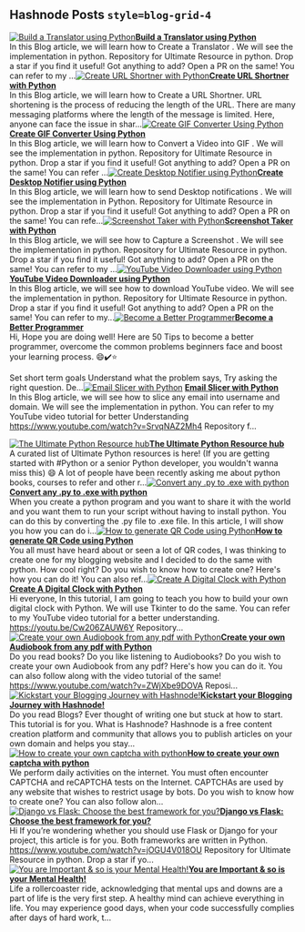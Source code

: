 ## Hashnode Posts `style=blog-grid-4`

<!-- HASHNODE_BLOG:START -->
<table><tr></tr><tr><a href="https://ayushi7rawat.hashnode.dev/build-a-translator-using-python-ckgyzmzuo029y20s17yezb0rp" title="Build a Translator using Python"><img src="https://cdn.hashnode.com/res/hashnode/image/upload/v1604115515617/9nvP4fDDa.png" alt="Build a Translator using Python"   /></a>
<a href="https://ayushi7rawat.hashnode.dev/build-a-translator-using-python-ckgyzmzuo029y20s17yezb0rp" title="Build a Translator using Python"><strong>Build a Translator using Python</strong></a>
<br/> In this Blog article, we will learn how to Create a Translator . We will see the implementation in python.
Repository for Ultimate Resource in python. Drop a star if you find it useful! Got anything to add? Open a PR on the same!
You can refer to my ...<a href="https://ayushi7rawat.hashnode.dev/create-url-shortner-with-python-ckgumvydy007pu5s1haz5gek2" title="Create URL Shortner with Python"><img src="https://cdn.hashnode.com/res/hashnode/image/upload/v1603964120390/f0kqQvV-V.png" alt="Create URL Shortner with Python"   /></a>
<a href="https://ayushi7rawat.hashnode.dev/create-url-shortner-with-python-ckgumvydy007pu5s1haz5gek2" title="Create URL Shortner with Python"><strong>Create URL Shortner with Python</strong></a>
<br/> In this Blog article, we will learn how to Create a URL Shortner. URL shortening is the process of reducing the length of the URL. There are many messaging platforms where the length of the message is limited.  Here, anyone can face the issue in shar...</tr><tr><a href="https://ayushi7rawat.hashnode.dev/create-gif-converter-using-python-ckgpz7pjs08o7ncs1et6hcxna" title="Create GIF Converter Using Python"><img src="https://cdn.hashnode.com/res/hashnode/image/upload/v1603345134596/tg-2IKZXf.png" alt="Create GIF Converter Using Python"   /></a>
<a href="https://ayushi7rawat.hashnode.dev/create-gif-converter-using-python-ckgpz7pjs08o7ncs1et6hcxna" title="Create GIF Converter Using Python"><strong>Create GIF Converter Using Python</strong></a>
<br/> In this Blog article, we will learn how to Convert a Video into GIF . We will see the implementation in python. 
Repository for Ultimate Resource in python. Drop a star if you find it useful! Got anything to add? Open a PR on the same!
You can refer ...<a href="https://ayushi7rawat.hashnode.dev/create-desktop-notifier-using-python-ckglrydju0855nzs1b3oih4rp" title="Create Desktop Notifier using Python"><img src="https://cdn.hashnode.com/res/hashnode/image/upload/v1603420759058/d4R1vI66E.png" alt="Create Desktop Notifier using Python"   /></a>
<a href="https://ayushi7rawat.hashnode.dev/create-desktop-notifier-using-python-ckglrydju0855nzs1b3oih4rp" title="Create Desktop Notifier using Python"><strong>Create Desktop Notifier using Python</strong></a>
<br/> In this Blog article, we will learn how to send Desktop notifications . We will see the implementation in Python. 
Repository for Ultimate Resource in python. Drop a star if you find it useful! Got anything to add? Open a PR on the same!
You can refe...</tr><tr><a href="https://ayushi7rawat.hashnode.dev/screenshot-taker-with-python-ckghjthgq004uczs1az8h1bby" title="Screenshot Taker with Python"><img src="https://cdn.hashnode.com/res/hashnode/image/upload/v1603165076375/DsnWhjNWK.png" alt="Screenshot Taker with Python"   /></a>
<a href="https://ayushi7rawat.hashnode.dev/screenshot-taker-with-python-ckghjthgq004uczs1az8h1bby" title="Screenshot Taker with Python"><strong>Screenshot Taker with Python</strong></a>
<br/> In this Blog article, we will see how to Capture a Screenshot . We will see the implementation in python. 
Repository for Ultimate Resource in python. Drop a star if you find it useful! Got anything to add? Open a PR on the same!
You can refer to my ...<a href="https://ayushi7rawat.hashnode.dev/youtube-video-downloader-using-python-ckgepk7ht0bzco9s1dmif8gfq" title="YouTube Video Downloader using Python"><img src="https://cdn.hashnode.com/res/hashnode/image/upload/v1602828087282/MS14dCLM2.png" alt="YouTube Video Downloader using Python"   /></a>
<a href="https://ayushi7rawat.hashnode.dev/youtube-video-downloader-using-python-ckgepk7ht0bzco9s1dmif8gfq" title="YouTube Video Downloader using Python"><strong>YouTube Video Downloader using Python</strong></a>
<br/> In this Blog article, we will see how to download YouTube video. We will see the implementation in python. 
Repository for Ultimate Resource in python. Drop a star if you find it useful! Got anything to add? Open a PR on the same!
You can refer to my...</tr><tr><a href="https://ayushi7rawat.hashnode.dev/become-a-better-programmer-ckgc7sbhj05jmo9s1cnftgv32" title="Become a Better Programmer"><img src="https://cdn.hashnode.com/res/hashnode/image/upload/v1602843096737/S270uYtBt.png" alt="Become a Better Programmer"   /></a>
<a href="https://ayushi7rawat.hashnode.dev/become-a-better-programmer-ckgc7sbhj05jmo9s1cnftgv32" title="Become a Better Programmer"><strong>Become a Better Programmer</strong></a>
<br/> Hi, Hope you are doing well!
Here are 50 Tips to become a better programmer, overcome the common problems beginners face and boost your learning process. 😄✔️⭐️

Set short term goals
Understand what the problem says, Try asking the right question.
De...<a href="https://ayushi7rawat.hashnode.dev/email-slicer-with-python-ckgag38it002fnqs1awbb1ewf" title="Email Slicer with Python"><img src="https://cdn.hashnode.com/res/hashnode/image/upload/v1602738093985/mBJZ50TrS.png" alt="Email Slicer with Python"   /></a>
<a href="https://ayushi7rawat.hashnode.dev/email-slicer-with-python-ckgag38it002fnqs1awbb1ewf" title="Email Slicer with Python"><strong>Email Slicer with Python</strong></a>
<br/> In this Blog article, we will see how to slice any email into username and domain. We will see the implementation in python. 
You can refer to my YouTube video tutorial for better Understanding
https://www.youtube.com/watch?v=SrvqNAZ2Mh4
Repository f...</tr><tr><a href="https://ayushi7rawat.hashnode.dev/the-ultimate-python-resource-hub-ckg8uz23501vud6s1bqamapuy" title="The Ultimate Python Resource hub"><img src="https://cdn.hashnode.com/res/hashnode/image/upload/v1602560500131/zjnHYYioI.png" alt="The Ultimate Python Resource hub"   /></a>
<a href="https://ayushi7rawat.hashnode.dev/the-ultimate-python-resource-hub-ckg8uz23501vud6s1bqamapuy" title="The Ultimate Python Resource hub"><strong>The Ultimate Python Resource hub</strong></a>
<br/> A curated list of Ultimate Python resources is here! (If you are getting started with #Python or a senior Python developer, you wouldn't wanna miss this) 😄
A lot of people have been recently asking me about python books, courses to refer and other r...<a href="https://ayushi7rawat.hashnode.dev/convert-any-py-to-exe-with-python-ckg4kka7x04sye9s1b3azgvcs" title="Convert any .py to .exe with python"><img src="https://cdn.hashnode.com/res/hashnode/image/upload/v1602214165961/YrmuUapxQ.png" alt="Convert any .py to .exe with python"   /></a>
<a href="https://ayushi7rawat.hashnode.dev/convert-any-py-to-exe-with-python-ckg4kka7x04sye9s1b3azgvcs" title="Convert any .py to .exe with python"><strong>Convert any .py to .exe with python</strong></a>
<br/> When you create a python program and you want to share it with the world and you want them to run your script without having to install python. You can do this by converting the .py file to .exe file. In this article, I will show you how you can do i...</tr><tr><a href="https://ayushi7rawat.hashnode.dev/how-to-generate-qr-code-using-python-ckfzkiohp000aots122qr7uey" title="How to generate QR Code using Python"><img src="https://cdn.hashnode.com/res/hashnode/image/upload/v1602088013794/anZ7IBrIM.png" alt="How to generate QR Code using Python"   /></a>
<a href="https://ayushi7rawat.hashnode.dev/how-to-generate-qr-code-using-python-ckfzkiohp000aots122qr7uey" title="How to generate QR Code using Python"><strong>How to generate QR Code using Python</strong></a>
<br/> You all must have heard about or seen a lot of  QR codes, I was thinking to create one for my blogging website and I decided to do the same with python. How cool right?
Do you wish to know how to create one? Here's how you can do it!
You can also ref...<a href="https://ayushi7rawat.hashnode.dev/create-a-digital-clock-with-python-ckfxfc1to02r20es173u69x91" title="Create A Digital Clock with Python"><img src="https://cdn.hashnode.com/res/hashnode/image/upload/v1601949877754/EwsyxuiU_.png" alt="Create A Digital Clock with Python"   /></a>
<a href="https://ayushi7rawat.hashnode.dev/create-a-digital-clock-with-python-ckfxfc1to02r20es173u69x91" title="Create A Digital Clock with Python"><strong>Create A Digital Clock with Python</strong></a>
<br/> Hi everyone,
In this tutorial, I am going to teach you how to build your own digital clock with Python. We will use Tkinter to do the same.
You can refer to my YouTube video tutorial for a better understanding.
https://youtu.be/Cw206ZAUW6Y
Repository...</tr><tr><a href="https://ayushi7rawat.hashnode.dev/create-your-own-audiobook-from-any-pdf-with-python-ckfut8qn907lhv6s1h061gvlf" title="Create your own Audiobook from any pdf with Python"><img src="https://cdn.hashnode.com/res/hashnode/image/upload/v1601797634684/cDBvZa8C1.png" alt="Create your own Audiobook from any pdf with Python"   /></a>
<a href="https://ayushi7rawat.hashnode.dev/create-your-own-audiobook-from-any-pdf-with-python-ckfut8qn907lhv6s1h061gvlf" title="Create your own Audiobook from any pdf with Python"><strong>Create your own Audiobook from any pdf with Python</strong></a>
<br/> Do you read books? Do you like listening to Audiobooks? Do you wish to create your own Audiobook from any pdf? Here's how you can do it.
You can also follow along with the video tutorial of the same!
https://www.youtube.com/watch?v=ZWjXbe9DOVA
Reposi...<a href="https://ayushi7rawat.hashnode.dev/kickstart-your-blogging-journey-with-hashnode-ckfqpq07100g7ops1aly3a3l3" title="Kickstart your Blogging Journey with Hashnode!"><img src="https://cdn.hashnode.com/res/hashnode/image/upload/v1601550266819/vP59KfPAt.jpeg" alt="Kickstart your Blogging Journey with Hashnode!"   /></a>
<a href="https://ayushi7rawat.hashnode.dev/kickstart-your-blogging-journey-with-hashnode-ckfqpq07100g7ops1aly3a3l3" title="Kickstart your Blogging Journey with Hashnode!"><strong>Kickstart your Blogging Journey with Hashnode!</strong></a>
<br/> Do you read Blogs? Ever thought of writing one but stuck at how to start. This tutorial is for you.
What is Hashnode?
Hashnode is a free content creation platform and community that allows you to publish articles on your own domain and helps you stay...</tr><tr><a href="https://ayushi7rawat.hashnode.dev/how-to-create-your-own-captcha-with-python-ckfnlw4lz003ip3s148k662or" title="How to create your own captcha with python"><img src="https://cdn.hashnode.com/res/hashnode/image/upload/v1601792746852/kYMSm82tp.png" alt="How to create your own captcha with python"   /></a>
<a href="https://ayushi7rawat.hashnode.dev/how-to-create-your-own-captcha-with-python-ckfnlw4lz003ip3s148k662or" title="How to create your own captcha with python"><strong>How to create your own captcha with python</strong></a>
<br/> We perform daily activities on the internet. You must often encounter CAPTCHA and reCAPTCHA tests on the Internet. CAPTCHAs are used by any website that wishes to restrict usage by bots. Do you wish to know how to create one?
You can also follow alon...<a href="https://ayushi7rawat.hashnode.dev/django-vs-flask-choose-the-best-framework-for-you-ckfjb0cft03hdnws1696pctui" title="Django vs Flask: Choose the best framework for you?"><img src="https://cdn.hashnode.com/res/hashnode/image/upload/v1601042913881/XvI7G2q3r.png" alt="Django vs Flask: Choose the best framework for you?"   /></a>
<a href="https://ayushi7rawat.hashnode.dev/django-vs-flask-choose-the-best-framework-for-you-ckfjb0cft03hdnws1696pctui" title="Django vs Flask: Choose the best framework for you?"><strong>Django vs Flask: Choose the best framework for you?</strong></a>
<br/> Hi If you’re wondering whether you should use Flask or Django for your project, this article is for you. Both frameworks are written in Python. 
https://www.youtube.com/watch?v=jOGU4V018OU
Repository for Ultimate Resource in python. Drop a star if yo...</tr><tr><a href="https://ayushi7rawat.hashnode.dev/you-are-important-and-so-is-your-mental-health-ckfevhpm502pk65s1bctv5m4q" title="You are Important & so is your Mental Health!"><img src="https://cdn.hashnode.com/res/hashnode/image/upload/v1600793178376/hhgXGUCAk.png" alt="You are Important & so is your Mental Health!"   /></a>
<a href="https://ayushi7rawat.hashnode.dev/you-are-important-and-so-is-your-mental-health-ckfevhpm502pk65s1bctv5m4q" title="You are Important & so is your Mental Health!"><strong>You are Important & so is your Mental Health!</strong></a>
<br/> Life a rollercoaster ride, acknowledging that mental ups and downs are a part of life is the very first step. A healthy mind can achieve everything in life.
You may experience good days, when your code successfully complies after days of hard work, t...</tr></table>
<!-- HASHNODE_BLOG:END -->
